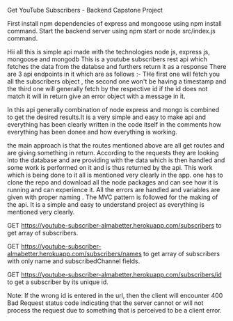 Get YouTube Subscribers - Backend Capstone Project

First install npm dependencies of express and mongoose using npm install command.
Start the backend server using npm start or node src/index.js command.

Hii all this is simple api made with the technologies node js, express js, mongoose and mongodb
This is a youtube subscribers rest api which fetches the data from the databse and furthers return it as a response 
There are 3 api endpoints in it which are as follows :-
THe first one will fetch you all the subscribers object , the second one won't be having a timestamp and the third one will generally fetch by the respective id
if the id does not match it will in return give an error object with a message in it.

In this api generally combination of node express and mongo is combined to get the desired results.It is a very simple and easy to make api and everything
has been clearly written in the code itself in the comments how everything has been donee and how everything is working.

the main approach is that the routes mentioned above are all get routes and are giving something in return. According to the requests they are looking into the 
database and are providing with the data which is then handled and some work is performed on it and is thus returned by the api. This work which is being done to it 
all is mentioned very clearly in the app.
one has to clone the repo and download all the node packages and can see how it is running and can experience it.
All the errors are handled and variables are given with proper naming . The MVC pattern is followed for the making of the api. It is a simple and easy to understand 
project as everything is mentioned very clearly.

GET https://youtube-subscriber-almabetter.herokuapp.com/subscribers  to get array of subscribers.

GET https://youtube-subscriber-almabetter.herokuapp.com/subscribers/names to get array of subscribers with only name and subscribedChannel fields.

GET https://youtube-subscriber-almabetter.herokuapp.com/subscribers/id to get a subscriber by its unique id.

Note: If the wrong id is entered in the url, then the client will encounter 400 Bad Request status code indicating that the server cannot or will not process the request due to something that is perceived to be a client error.


